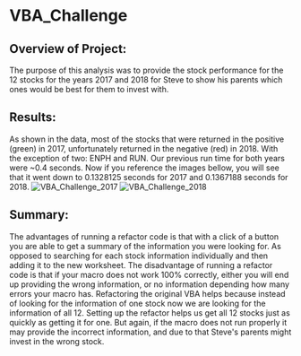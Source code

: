 # VBA_Challenge

## Overview of Project: 
The purpose of this analysis was to provide the stock performance for the 12 stocks for the years 2017 and 2018 for Steve to show his parents which ones would be best for them to invest with.

## Results:
As shown in the data, most of the stocks that were returned in the positive (green) in 2017, unfortunately returned in the negative (red) in 2018. With the exception of two: ENPH and RUN.
Our previous run time for both years were ~0.4 seconds. Now if you reference the images bellow, you will see that it went down to 0.1328125 seconds for 2017 and 0.1367188 seconds for 2018.
![VBA_Challenge_2017](https://user-images.githubusercontent.com/92958939/147375373-7714a3eb-e35f-4704-90c4-692a4df1b1a7.png)
![VBA_Challenge_2018](https://user-images.githubusercontent.com/92958939/147375375-5e55ab28-65e8-425f-b568-c2cafd7b0cb8.png)

## Summary:
The advantages of running a refactor code is that with a click of a button you are able to get a summary of the information you were looking for. As opposed to searching for each stock information individually and then adding it to the new worksheet.
The disadvantage of running a refactor code is that if your macro does not work 100% correctly, either you will end up providing the wrong information, or no information depending how many errors your macro has.
Refactoring the original VBA helps because instead of looking for the information of one stock now we are looking for the information of all 12. Setting up the refactor helps us get all 12 stocks just as quickly as getting it for one. But again, if the macro does not run properly it may provide the incorrect information, and due to that Steve's parents might invest in the wrong stock.
